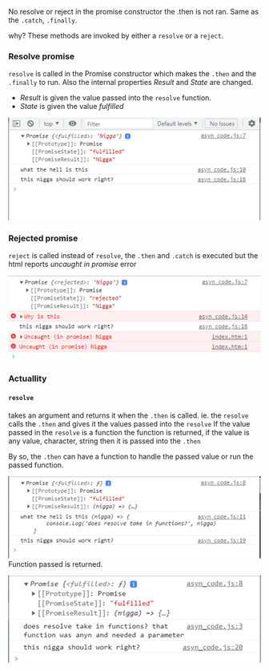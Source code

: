 No resolve or reject in the promise constructor the .then is not ran.
Same as the `.catch`,  `.finally`.

why?
These methods are invoked by either a `resolve` or a `reject`.

### Resolve promise
`resolve` is called in the Promise constructor which makes the `.then` and the `.finally` to run. Also the internal properties _Result_ and _State_ are changed.
- _Result_ is given the value passed into the `resolve` function.
- _State_ is given the value *fulfilled*

![Resolved promise](/assets/resolved%20promise.png)

### Rejected promise
`reject` is called instead of `resolve`, the `.then` and `.catch` is executed but the html reports _uncaught in promise_ error

![Rejected promise](/assets/rejected%20promise.png)


### Actuallity
#### `resolve`
takes an argument and returns it when the `.then` is called. ie. the `resolve` calls the `.then` and gives it the values passed into the `resolve`
If the value passed in the `resolve` is a function the function is returned, if the value is any value, character, string then it is passed into the `.then`

By so, the `.then` can have a function to handle the passed value or run the passed function.

![Resolve returns any thing passed to it](/assets/resolve_returns.png)
Function passed is returned.

![Run a returned function](/assets/running_passed_function.png)